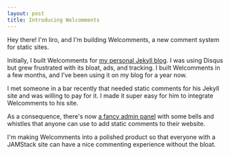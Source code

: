 ```yaml
---
layout: post
title: Introducing Welcomments
---
```


Hey there! I'm Iiro, and I'm building Welcomments, a new comment system for static sites.

<!-- more -->

Initially, I built Welcomments for [my personal Jekyll blog](https://iiro.dev).
I was using Disqus but grew frustrated with its bloat, ads, and tracking.
I built Welcomments in a few months, and I've been using it on my blog for a year now.

I met someone in a bar recently that needed static comments for his Jekyll site and was willing to pay for it.
I made it super easy for him to integrate Welcomments to his site.

As a consequence, there's now [a fancy admin panel](https://console.welcomments.io) with some bells and whistles that anyone can use to add static comments to their website.

I'm making Welcomments into a polished product so that everyone with a JAMStack site can have a nice
commenting experience without the bloat.